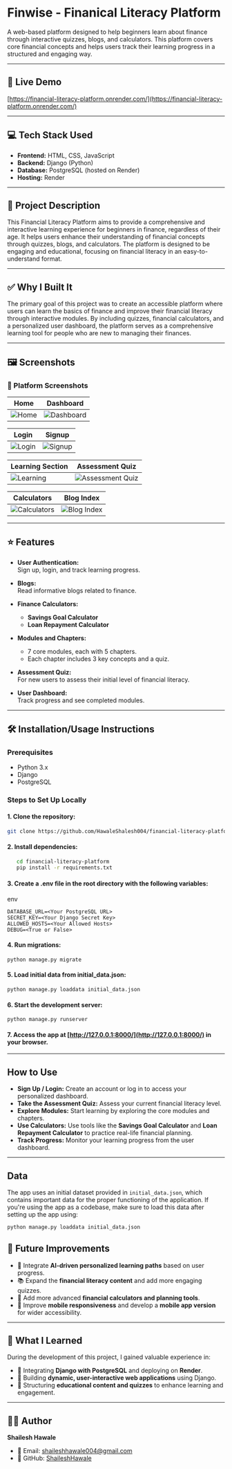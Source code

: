 # Finwise - Finanical Literacy Platform

A web-based platform designed to help beginners learn about finance through interactive quizzes, blogs, and calculators. This platform covers core financial concepts and helps users track their learning progress in a structured and engaging way.

---

## 🔗 Live Demo

[https://financial-literacy-platform.onrender.com/](https://financial-literacy-platform.onrender.com/)

---

## 💻  Tech Stack Used

* **Frontend:** HTML, CSS, JavaScript
* **Backend:** Django (Python)
* **Database:** PostgreSQL (hosted on Render)
* **Hosting:** Render

---

## 📌 Project Description

This Financial Literacy Platform aims to provide a comprehensive and interactive learning experience for beginners in finance, regardless of their age. It helps users enhance their understanding of financial concepts through quizzes, blogs, and calculators. The platform is designed to be engaging and educational, focusing on financial literacy in an easy-to-understand format.

---

## ✅ Why I Built It

The primary goal of this project was to create an accessible platform where users can learn the basics of finance and improve their financial literacy through interactive modules. By including quizzes, financial calculators, and a personalized user dashboard, the platform serves as a comprehensive learning tool for people who are new to managing their finances.

---

## 🖼️ Screenshots

### 📸 Platform Screenshots

| Home                          | Dashboard                               |
| ----------------------------- | --------------------------------------- |
| ![Home](screenshots/home.png) | ![Dashboard](screenshots/dashboard.png) |

| Login                           | Signup                            |
| ------------------------------- | --------------------------------- |
| ![Login](screenshots/login.png) | ![Signup](screenshots/signup.png) |

| Learning Section                      | Assessment Quiz                                    |
| ------------------------------------- | -------------------------------------------------- |
| ![Learning](screenshots/learning.png) | ![Assessment Quiz](screenshots/assessmentquiz.png) |

| Calculators                                 | Blog Index                               |
| ------------------------------------------- | ---------------------------------------- |
| ![Calculators](screenshots/calculators.png) | ![Blog Index](screenshots/blogindex.png) |

---

## ⭐ Features

* **User Authentication:**                      
  Sign up, login, and track learning progress.
  
* **Blogs:**                                              
  Read informative blogs related to finance.
  
* **Finance Calculators:**
  * **Savings Goal Calculator**
  * **Loan Repayment Calculator**
    
* **Modules and Chapters:**
  * 7 core modules, each with 5 chapters.
  * Each chapter includes 3 key concepts and a quiz.
    
* **Assessment Quiz:**                                 
For new users to assess their initial level of financial literacy.
  
* **User Dashboard:**                           
Track progress and see completed modules.

---

## 🛠 Installation/Usage Instructions

### Prerequisites

* Python 3.x
* Django
* PostgreSQL

### Steps to Set Up Locally

#### 1. Clone the repository:

```bash
git clone https://github.com/HawaleShalesh004/financial-literacy-platform.git
```

#### 2. Install dependencies:

```bash
   cd financial-literacy-platform
   pip install -r requirements.txt
```

#### 3. Create a .env file in the root directory with the following variables:

env

```
DATABASE_URL=<Your PostgreSQL URL>
SECRET_KEY=<Your Django Secret Key>
ALLOWED_HOSTS=<Your Allowed Hosts>
DEBUG=<True or False>
```

#### 4. Run migrations:

```
python manage.py migrate
```

#### 5. Load initial data from initial\_data.json:

```
python manage.py loaddata initial_data.json
```

#### 6. Start the development server:

```
python manage.py runserver
```

#### 7. Access the app at [http://127.0.0.1:8000/](http://127.0.0.1:8000/) in your browser.

---

## How to Use

* **Sign Up / Login:** Create an account or log in to access your personalized dashboard.
* **Take the Assessment Quiz:** Assess your current financial literacy level.
* **Explore Modules:** Start learning by exploring the core modules and chapters.
* **Use Calculators:** Use tools like the **Savings Goal Calculator** and **Loan Repayment Calculator** to practice real-life financial planning.
* **Track Progress:** Monitor your learning progress from the user dashboard.

---

## Data

The app uses an initial dataset provided in `initial_data.json`, which contains important data for the proper functioning of the application.
If you're using the app as a codebase, make sure to load this data after setting up the app using:

```bash
python manage.py loaddata initial_data.json
```

## 🚀 Future Improvements

* 🤖 Integrate **AI-driven personalized learning paths** based on user progress.
* 📚 Expand the **financial literacy content** and add more engaging quizzes.
* 🧮 Add more advanced **financial calculators and planning tools**.
* 📱 Improve **mobile responsiveness** and develop a **mobile app version** for wider accessibility.

---

## 📘 What I Learned

During the development of this project, I gained valuable experience in:

* 🔗 Integrating **Django with PostgreSQL** and deploying on **Render**.
* 🧠 Building **dynamic, user-interactive web applications** using Django.
* 🎯 Structuring **educational content and quizzes** to enhance learning and engagement.

---

## 🙋‍♂️ Author

**Shailesh Hawale**

- 📧 Email: [shaileshhawale004@gmail.com](mailto:shaileshhawale004@gmail.com)  
- 🐙 GitHub: [ShaileshHawale](https://github.com/HawaleShailesh004)
